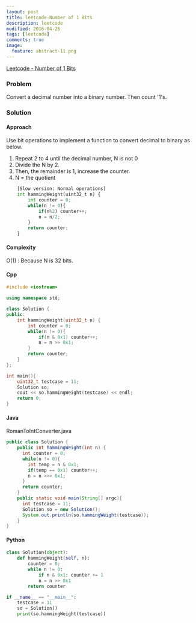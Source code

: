 ```yaml
---
layout: post
title: leetcode-Number of 1 Bits
description: leetcode
modified: 2016-04-26
tags: [leetcode]
comments: true
image:
  feature: abstract-11.png
---
```

[Leetcode - Number of 1 Bits](https://leetcode.com/problems/number-of-1-bits/)

### Problem

Convert a decimal number into a binary number. Then count '1's.

### Solution 

#### Approach

Use bit operations to implement a function to convert decimal to binary as below.

1. Repeat 2 to 4 until the decimal number, N is not 0
2. Divide the N by 2. 
3. Then, the remainder is 1, increase the counter.
4. N = the quotient

```python
    [Slow version: Normal operations]
    int hammingWeight(uint32_t n) {
        int counter = 0;
        while(n != 0){
            if(n%2) counter++;
            n = n/2;
        } 
        return counter;
    }
```

#### Complexity

O(1) : Because N is 32 bits. 

#### Cpp

```cpp
#include <iostream>

using namespace std;

class Solution {
public:
    int hammingWeight(uint32_t n) {
        int counter = 0;
        while(n != 0){
            if(n & 0x1) counter++;
            n = n >> 0x1;
        } 
        return counter;
    }
};

int main(){
    uint32_t testcase = 11;
    Solution so;
    cout << so.hammingWeight(testcase) << endl;
    return 0;
}
```
#### Java

RomanToIntConverter.java 

```java
public class Solution {
    public int hammingWeight(int n) {
      int counter = 0;
      while(n != 0){
        int temp = n & 0x1;
        if(temp == 0x1) counter++;
        n = n >>> 0x1;
      }
      return counter; 
    }
    public static void main(String[] argc){
      int testcase = 11;
      Solution so = new Solution();
      System.out.println(so.hammingWeight(testcase));
    }
} 
```

#### Python

```python
class Solution(object):
    def hammingWeight(self, n):
        counter = 0;
        while n != 0:
            if n & 0x1: counter += 1
            n = n >> 0x1
        return counter

if __name__ == "__main__":
    testcase = 11 
    so = Solution()
    print(so.hammingWeight(testcase))
```
